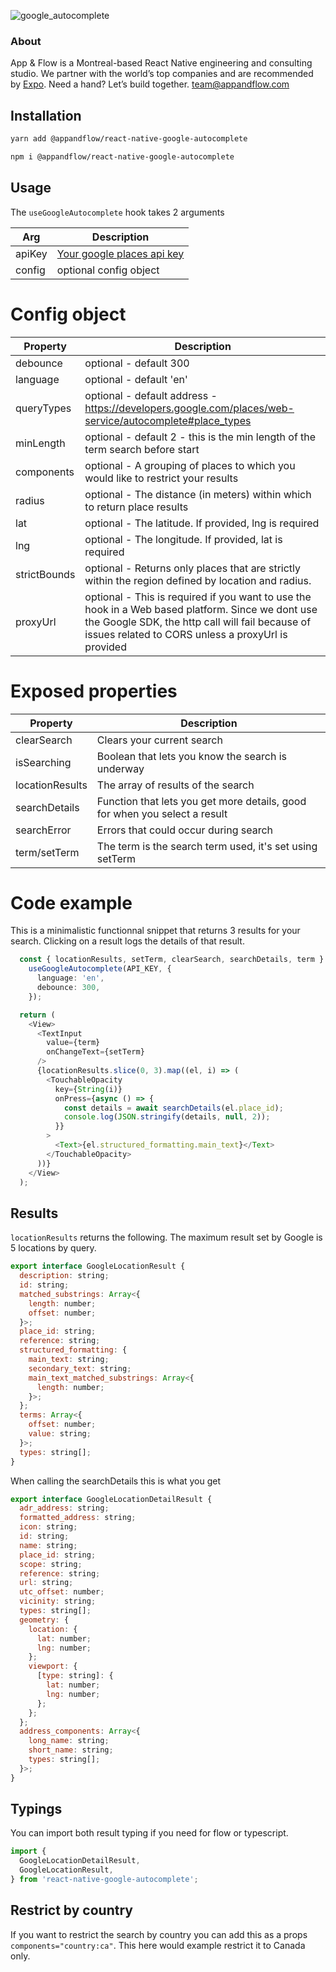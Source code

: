 ![google_autocomplete](https://github.com/user-attachments/assets/b9d85da5-b833-4e40-a6d7-36380e049ba0)

### About
App & Flow is a Montreal-based React Native engineering and consulting studio. We partner with the world’s top companies and are recommended by [Expo](https://expo.dev/consultants). Need a hand? Let’s build together. team@appandflow.com

## Installation

```sh
yarn add @appandflow/react-native-google-autocomplete
```

```sh
npm i @appandflow/react-native-google-autocomplete
```

## Usage

The `useGoogleAutocomplete` hook takes 2 arguments

| Arg    | Description                                                                                                |
| ------ | ---------------------------------------------------------------------------------------------------------- |
| apiKey | [Your google places api key](https://developers.google.com/maps/documentation/places/web-service/overview) |
| config | optional config object                                                                                     |

# Config object

| Property     | Description                                                                                            |
| ------------ | ------------------------------------------------------------------------------------------------------ |
| debounce     | optional - default 300                                                                                 |
| language     | optional - default 'en'                                                                                |
| queryTypes   | optional - default address - https://developers.google.com/places/web-service/autocomplete#place_types |
| minLength    | optional - default 2 - this is the min length of the term search before start                          |
| components   | optional - A grouping of places to which you would like to restrict your results                       |
| radius       | optional - The distance (in meters) within which to return place results                               |
| lat          | optional - The latitude. If provided, lng is required                                                  |
| lng          | optional - The longitude. If provided, lat is required                                                  |
| strictBounds | optional - Returns only places that are strictly within the region defined by location and radius.     |
| proxyUrl     | optional - This is required if you want to use the hook in a Web based platform. Since we dont use the Google SDK,  the http call will fail because of issues related to CORS unless a proxyUrl is provided                       |

# Exposed properties

| Property        | Description                                                                |
| --------------- | -------------------------------------------------------------------------- |
| clearSearch     | Clears your current search                                                 |
| isSearching     | Boolean that lets you know the search is underway                          |
| locationResults | The array of results of the search                                         |
| searchDetails   | Function that lets you get more details, good for when you select a result |
| searchError     | Errors that could occur during search                                      |
| term/setTerm    | The term is the search term used, it's set using setTerm                   |

# Code example

This is a minimalistic functionnal snippet that returns 3 results for your search.
Clicking on a result logs the details of that result.

```ts
  const { locationResults, setTerm, clearSearch, searchDetails, term } =
    useGoogleAutocomplete(API_KEY, {
      language: 'en',
      debounce: 300,
    });

  return (
    <View>
      <TextInput
        value={term}
        onChangeText={setTerm}
      />
      {locationResults.slice(0, 3).map((el, i) => (
        <TouchableOpacity
          key={String(i)}
          onPress={async () => {
            const details = await searchDetails(el.place_id);
            console.log(JSON.stringify(details, null, 2));
          }}
        >
          <Text>{el.structured_formatting.main_text}</Text>
        </TouchableOpacity>
      ))}
    </View>
  );
```

## Results

`locationResults` returns the following. The maximum result set by Google is 5 locations by query.

```js
export interface GoogleLocationResult {
  description: string;
  id: string;
  matched_substrings: Array<{
    length: number;
    offset: number;
  }>;
  place_id: string;
  reference: string;
  structured_formatting: {
    main_text: string;
    secondary_text: string;
    main_text_matched_substrings: Array<{
      length: number;
    }>;
  };
  terms: Array<{
    offset: number;
    value: string;
  }>;
  types: string[];
}
```

When calling the searchDetails this is what you get

```js
export interface GoogleLocationDetailResult {
  adr_address: string;
  formatted_address: string;
  icon: string;
  id: string;
  name: string;
  place_id: string;
  scope: string;
  reference: string;
  url: string;
  utc_offset: number;
  vicinity: string;
  types: string[];
  geometry: {
    location: {
      lat: number;
      lng: number;
    };
    viewport: {
      [type: string]: {
        lat: number;
        lng: number;
      };
    };
  };
  address_components: Array<{
    long_name: string;
    short_name: string;
    types: string[];
  }>;
}
```

## Typings

You can import both result typing if you need for flow or typescript.

```js
import {
  GoogleLocationDetailResult,
  GoogleLocationResult,
} from 'react-native-google-autocomplete';
```

## Restrict by country

If you want to restrict the search by country you can add this as a props `components="country:ca"`. This here would example restrict it to Canada only.
